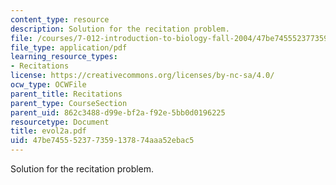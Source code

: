 ```yaml
---
content_type: resource
description: Solution for the recitation problem.
file: /courses/7-012-introduction-to-biology-fall-2004/47be745552377359137874aaa52ebac5_evol2a.pdf
file_type: application/pdf
learning_resource_types:
- Recitations
license: https://creativecommons.org/licenses/by-nc-sa/4.0/
ocw_type: OCWFile
parent_title: Recitations
parent_type: CourseSection
parent_uid: 862c3488-d99e-bf2a-f92e-5bb0d0196225
resourcetype: Document
title: evol2a.pdf
uid: 47be7455-5237-7359-1378-74aaa52ebac5
---
```

Solution for the recitation problem.